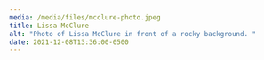 ```yaml
---
media: /media/files/mcclure-photo.jpeg
title: Lissa McClure
alt: "Photo of Lissa McClure in front of a rocky background. "
date: 2021-12-08T13:36:00-0500
---
```

